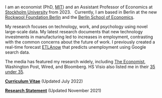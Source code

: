 I am an economist (PhD, [MIT](https://economics.mit.edu/)) and an Assistant Professor of Economics at [Stockholm University](https://www.su.se/department-of-economics/) from 2023.   Currently, I am based in Berlin at the new [Rockwool Foundation Berlin](https://www.rockwoolfonden.dk/en/) and the [Berlin School of Economics](https://berlinschoolofeconomics.de/home).

My research focuses on technology, work, and psychology using novel large-scale data. My latest research documents that new technology investments in manufacturing led to increases in employment, contrasting with the common concerns about the future of work. I previously created a real-time forecast [ETLAnow](https://www.etla.fi/en/etlanow/) that predicts unemployment using Google search data.

The media has featured my research widely, including [The Economist](https://www.economist.com/finance-and-economics/2022/01/22/economists-are-revising-their-views-on-robots-and-jobs), Washington Post, Wired, and Bloomberg. HS Visio also listed me in their [35 under 35](https://www.hs.fi/visio/art-2000007825436.html).

__[Curriculum Vitae](/pdf/Tuhkuri_CV_MIT.pdf)__ (Updated July 2022)

__[Research Statement](/pdf/Tuhkuri_Research_MIT.pdf)__ (Updated November 2021)
